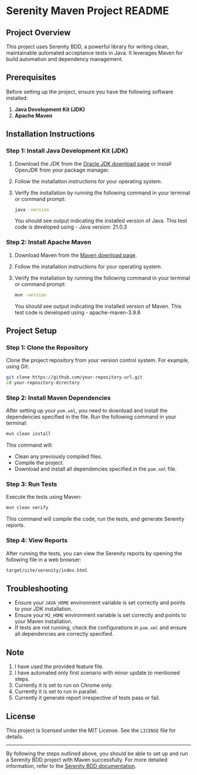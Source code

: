 # Serenity Maven Project README

## Project Overview
This project uses Serenity BDD, a powerful library for writing clean, maintainable automated acceptance tests in Java. It leverages Maven for build automation and dependency management.

## Prerequisites
Before setting up the project, ensure you have the following software installed:

1. **Java Development Kit (JDK)**
2. **Apache Maven**

## Installation Instructions

### Step 1: Install Java Development Kit (JDK)

1. Download the JDK from the [Oracle JDK download page](https://www.oracle.com/java/technologies/javase-downloads.html) or install OpenJDK from your package manager.

2. Follow the installation instructions for your operating system.

3. Verify the installation by running the following command in your terminal or command prompt:
    ```sh
    java -version
    ```
   You should see output indicating the installed version of Java.
   This test code is developed using - Java version: 21.0.3

### Step 2: Install Apache Maven

1. Download Maven from the [Maven download page](https://maven.apache.org/download.cgi).

2. Follow the installation instructions for your operating system.

3. Verify the installation by running the following command in your terminal or command prompt:
    ```sh
    mvn -version
    ```
   You should see output indicating the installed version of Maven.
   This test code is developed using - apache-maven-3.9.8

## Project Setup

### Step 1: Clone the Repository

Clone the project repository from your version control system. For example, using Git:
```sh
git clone https://github.com/your-repository-url.git
cd your-repository-directory
```

### Step 2: Install Maven Dependencies

After setting up your `pom.xml`, you need to download and install the dependencies specified in the file. Run the following command in your terminal:

```sh
mvn clean install
```

This command will:
- Clean any previously compiled files.
- Compile the project.
- Download and install all dependencies specified in the `pom.xml` file.

### Step 3: Run Tests

Execute the tests using Maven:

```sh
mvn clean verify
```

This command will compile the code, run the tests, and generate Serenity reports.

### Step 4: View Reports

After running the tests, you can view the Serenity reports by opening the following file in a web browser:

```sh
target/site/serenity/index.html
```

## Troubleshooting

- Ensure your `JAVA_HOME` environment variable is set correctly and points to your JDK installation.
- Ensure your `M2_HOME` environment variable is set correctly and points to your Maven installation.
- If tests are not running, check the configurations in `pom.xml` and ensure all dependencies are correctly specified.

## Note

1. I have used the provided feature file.
2. I have automated only first scenario with minor update to mentioned steps.
3. Currently it is set to run on Chrome only.
4. Currently it is set to run in parallel.
5. Currently it generate report irrespective of tests pass or fail.

## License

This project is licensed under the MIT License. See the `LICENSE` file for details.

---

By following the steps outlined above, you should be able to set up and run a Serenity BDD project with Maven successfully. For more detailed information, refer to the [Serenity BDD documentation](http://serenity-bdd.info/docs/articles/intro.html).